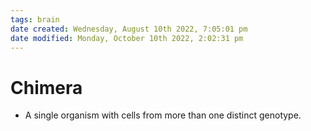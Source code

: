 ```yaml
---
tags: brain
date created: Wednesday, August 10th 2022, 7:05:01 pm
date modified: Monday, October 10th 2022, 2:02:31 pm
---
```


# Chimera
- A single organism with cells from more than one distinct genotype.

